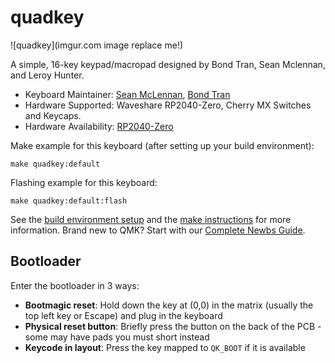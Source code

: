 # quadkey

![quadkey](imgur.com image replace me!)

A simple, 16-key keypad/macropad designed by Bond Tran, Sean Mclennan, and Leroy Hunter.

* Keyboard Maintainer: [Sean McLennan](https://github.com/coup3z-pixel), [Bond Tran](https://github.com/BlueOrcaz)
* Hardware Supported: Waveshare RP2040-Zero, Cherry MX Switches and Keycaps.
* Hardware Availability: [RP2040-Zero](https://www.amazon.com.au/dp/B09KZPCNPL?ref=ppx_yo2ov_dt_b_fed_asin_title)

Make example for this keyboard (after setting up your build environment):

    make quadkey:default

Flashing example for this keyboard:

    make quadkey:default:flash

See the [build environment setup](https://docs.qmk.fm/#/getting_started_build_tools) and the [make instructions](https://docs.qmk.fm/#/getting_started_make_guide) for more information. Brand new to QMK? Start with our [Complete Newbs Guide](https://docs.qmk.fm/#/newbs).

## Bootloader

Enter the bootloader in 3 ways:

* **Bootmagic reset**: Hold down the key at (0,0) in the matrix (usually the top left key or Escape) and plug in the keyboard
* **Physical reset button**: Briefly press the button on the back of the PCB - some may have pads you must short instead
* **Keycode in layout**: Press the key mapped to `QK_BOOT` if it is available
